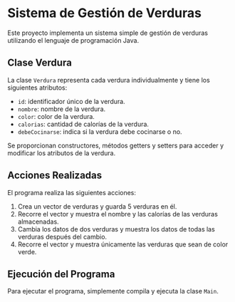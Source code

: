 # Sistema de Gestión de Verduras

Este proyecto implementa un sistema simple de gestión de verduras utilizando el lenguaje de programación Java.

## Clase Verdura

La clase `Verdura` representa cada verdura individualmente y tiene los siguientes atributos:

- `id`: identificador único de la verdura.
- `nombre`: nombre de la verdura.
- `color`: color de la verdura.
- `calorias`: cantidad de calorías de la verdura.
- `debeCocinarse`: indica si la verdura debe cocinarse o no.

Se proporcionan constructores, métodos getters y setters para acceder y modificar los atributos de la verdura.

## Acciones Realizadas

El programa realiza las siguientes acciones:

1. Crea un vector de verduras y guarda 5 verduras en él.
2. Recorre el vector y muestra el nombre y las calorías de las verduras almacenadas.
3. Cambia los datos de dos verduras y muestra los datos de todas las verduras después del cambio.
4. Recorre el vector y muestra únicamente las verduras que sean de color verde.

## Ejecución del Programa

Para ejecutar el programa, simplemente compila y ejecuta la clase `Main`.

